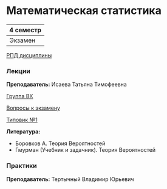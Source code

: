 # Математическая статистика

|4 семестр|
|---|
|Экзамен|

[РПД дисциплины](../Files/MatStatRPD.pdf)

### Лекции

**Преподаватель:** Исаева Татьяна Тимофеевна

[Группа ВК](https://vk.com/club193548696)

[Вопросы к экзамену](../Files/MatStatExam.pdf)

[Типовик №1](../Files/MatStatTip1.pdf)


**Литература:**
* Боровков А. Теория Вероятностей
* Гмурман (Учебник и задачник). Теория Вероятностей



### Практики

**Преподаватель:** Тертычный Владимир Юрьевич
